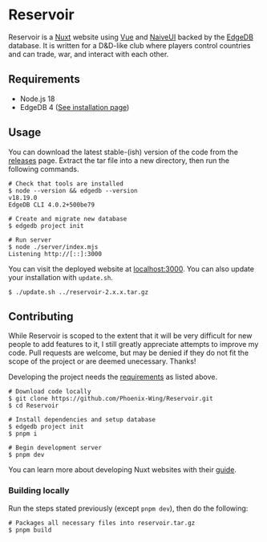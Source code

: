 # Reservoir

Reservoir is a [Nuxt](https://nuxt.com) website using [Vue](https://vuejs.org) and [NaiveUI](https://www.naiveui.com/en-US/os-theme) backed by the [EdgeDB](https://www.edgedb.com) database. It is written for a D&D-like club where players control countries and can trade, war, and interact with each other.

## Requirements

- Node.js 18
- EdgeDB 4 ([See installation page](https://www.edgedb.com/install))

## Usage

You can download the latest stable-(ish) version of the code from the [releases](https://github.com/Phoenix-Wing/Reservoir/releases/latest) page. Extract the tar file into a new directory, then run the following commands.

```shell
# Check that tools are installed
$ node --version && edgedb --version
v18.19.0
EdgeDB CLI 4.0.2+500be79

# Create and migrate new database
$ edgedb project init

# Run server
$ node ./server/index.mjs
Listening http://[::]:3000
```

You can visit the deployed website at [localhost:3000](http://localhost:3000). You can also update your installation with `update.sh`.

```shell
$ ./update.sh ../reservoir-2.x.x.tar.gz
```

## Contributing

While Reservoir is scoped to the extent that it will be very difficult for new people to add features to it, I still greatly appreciate attempts to improve my code. Pull requests are welcome, but may be denied if they do not fit the scope of the project or are deemed unecessary. Thanks!

Developing the project needs the [requirements](#requirements) as listed above.

```shell
# Download code locally
$ git clone https://github.com/Phoenix-Wing/Reservoir.git
$ cd Reservoir

# Install dependencies and setup database
$ edgedb project init
$ pnpm i

# Begin development server
$ pnpm dev
```

You can learn more about developing Nuxt websites with their [guide](https://nuxt.com/docs/getting-started/introduction).

### Building locally

Run the steps stated previously (except `pnpm dev`), then do the following:

```shell
# Packages all necessary files into reservoir.tar.gz
$ pnpm build
```
